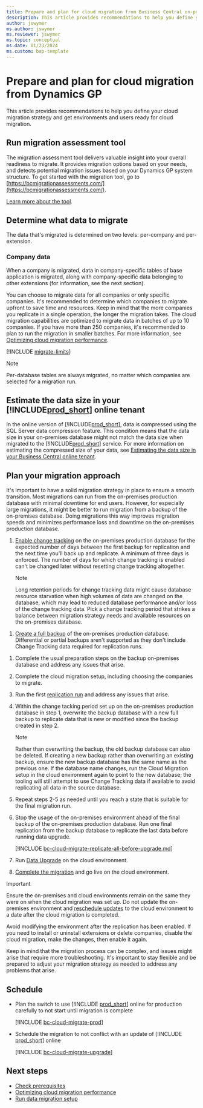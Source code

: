 ```yaml
---
title: Prepare and plan for cloud migration from Business Central on-premises
description: This article provides recommendations to help you define your cloud migration strategy and get environments and users ready for cloud migration.
author: jswymer
ms.author: jswymer
ms.reviewer: jswymer
ms.topic: conceptual
ms.date: 01/23/2024
ms.custom: bap-template 
---
```

# Prepare and plan for cloud migration from Dynamics GP

This article provides recommendations to help you define your cloud migration strategy and get environments and users ready for cloud migration.

## Run migration assessment tool

The migration assessment tool delivers valuable insight into your overall readiness to migrate. It provides migration options based on your needs, and detects potential migration issues based on your Dynamics GP system structure. To get started with the migration tool, go to [https://bcmigrationassessments.com/](https://bcmigrationassessments.com/).

[Learn more about the tool](https://www.enavate.com/gp-to-dynamics-365-business-central-migration-assessment).

## Determine what data to migrate

The data that's migrated is determined on two levels: per-company and per-extension.

### Company data

When a company is migrated, data in company-specific tables of base application is migrated, along with company-specific data belonging to other extensions (for information, see the next section).

You can choose to migrate data for all companies or only specific companies. It's recommended to determine which companies to migrate upfront to save time and resources. Keep in mind that the more companies you replicate in a single operation, the longer the migration takes. The cloud migration capabilities are optimized to migrate data in batches of up to 10 companies. If you have more than 250 companies, it's recommended to plan to run the migration in smaller batches. For more information, see [Optimizing cloud migration performance](migration-optimize-replication.md#reduce-the-number-of-companies-migrated).

[!INCLUDE [migrate-limits](../developer/includes/migrate-limits.md)]

> [!NOTE]
> Per-database tables are always migrated, no matter which companies are selected for a migration run.

<!--
### Extension data

In general, on-premises data in table objects and table extension objects belonging to an extension is only migrated if the following conditions are met:

- The extension is installed on online environment.
- The extension's [ReplicateData property](../developer/properties/devenv-replicatedata-property.md) is set to `true`.

Because `true` is the default setting, most extensions that are installed on the [!INCLUDE[prod_short](../includes/prod_short.md)] online environment will have table data migrated.  

In certain circumstances, you might not want to migrate all data. Here are a couple examples:

- The extension is installed in the [!INCLUDE[prod_short](../includes/prod_short.md)] online environment but not in the [!INCLUDE [prod_short](../includes/prod_short.md)] on-premises solution

    In this case, [!INCLUDE[prod_short](../includes/prod_short.md)] attempts to migrate the data but shows a warning. Because the extension isn't installed on-premises, any table related to that extension table isn't migrated, and warning notifications appear in the cloud migration status page.

    If you own the extension, we recommend you set the **ReplicateData** property to *No* on the extension tables. If you don't, and if you want data to migrate, install the extension in both [!INCLUDE[prod_short](../includes/prod_short.md)] online and your on-premises solution. If you don't want data to migrate, uninstall the extension from the [!INCLUDE[prod_short](../includes/prod_short.md)] online environment.  

- The extension references a base table

    This condition can cause your base table to appear empty when you view data in your [!INCLUDE[prod_short](../includes/prod_short.md)] online tenant. In such cases, uninstall the extension from your [!INCLUDE[prod_short](../includes/prod_short.md)] online tenant and then run the cloud migration process again.

    Business Central inserts the default values and records into the table extensions automatically. If there are any problems, you can use the **Repair Companion Table Records** action on the **Cloud Migration Management** page to insert the missing table extension record

> [!TIP]
> Use the **Cloud Migration Management** page to verify that data migrated correctly. [!INCLUDE [bc-cloud-migrate-tableext](../includes/bc-cloud-migrate-tableext.md)]

For more information, see [FAQ about migrating to Business Central online from on-premises solutions](faq-migrate-data.md) and [Troubleshooting cloud migration](migration-troubleshooting.md).  -->

## Estimate the data size in your [!INCLUDE[prod_short](../includes/prod_short.md)] online tenant

In the online version of [!INCLUDE[prod_short](../developer/includes/prod_short.md)], data is compressed using the SQL Server data compression feature. This condition means that the data size in your on-premises database might not match the data size when migrated to the [!INCLUDE[prod_short](../developer/includes/prod_short.md)] service. For more information on estimating the compressed size of your data, see [Estimating the data size in your Business Central online tenant](./cloud-migration-estimate-compressed-data-size.md). 

## Plan your migration approach

It's important to have a solid migration strategy in place to ensure a smooth transition. Most migrations can run from the on-premises production database with minimal downtime for end users. However, for especially large migrations, it might be better to run migration from a backup of the on-premises database<!--deployed as Azure SQL Database-->. Doing migrations this way improves migration speeds and minimizes performance loss and downtime on the on-premises production database.

1. [Enable change tracking](/sql/relational-databases/track-changes/enable-and-disable-change-tracking-sql-server) on the on-premises production database for the expected number of days between the first backup for replication and the next time you'll back up and replicate. A minimum of three days is enforced. The number of days for which change tracking is enabled can't be changed later without resetting change tracking altogether.

   > [!NOTE]
   > Long retention periods for change tracking data might cause database resource starvation when high volumes of data are changed on the database, which may lead to reduced database performance and/or loss of the change tracking data. Pick a change tracking period that strikes a balance between migration strategy needs and available resources on the on-premises database.
<!--
   > - Don't enable change tracking if you'll be running data upgrade on-premises, because it won't work.-->

1. [Create a full backup](/sql/relational-databases/backup-restore/create-a-full-database-backup-sql-server) of the on-premises production database. Differential or partial backups aren't supported as they don't include Change Tracking data required for replication runs.
<!--1. Optionally, deploy the backup database to an Azure SQL Database for improved performance. See [Optimizing Cloud Migration Performance](migration-optimize-replication.md).-->
1. Complete the usual preparation steps on the backup on-premises database and address any issues that arise.
1. Complete the cloud migration setup, including choosing the companies to migrate.
1. Run the first [replication run](migrate-data-replication-run.md) and address any issues that arise.
1. Within the change tacking period set up on the on-premises production database in step 1, overwrite the backup database with a new full backup to replicate data that is new or modified since the backup created in step 2.
   > [!NOTE]
   > Rather than overwriting the backup, the old backup database can also be deleted. If creating a new backup rather than overwriting an existing backup, ensure the new backup database has the same name as the previous one. If the database name changes, run the Cloud Migration setup in the cloud environment again to point to the new database; the tooling will still attempt to use Change Tracking data if available to avoid replicating all data in the source database.
1. Repeat steps 2-5 as needed until you reach a state that is suitable for the final migration run.
1. Stop the usage of the on-premises environment ahead of the final backup of the on-premises production database. Run one final replication from the backup database to replicate the last data before running data upgrade.

   [!INCLUDE [bc-cloud-migrate-replicate-all-before-upgrade.md](../includes/bc-cloud-migrate-replicate-all-before-upgrade.md)]
1. Run [Data Upgrade](migration-data-upgrade.md) on the cloud environment.

   <!--This step isn't required if you're on-premises version is the same as Business Central online (that is, both are the most current versions).-->

1. [Complete the migration](migration-finish.md) and go live on the cloud environment.

> [!IMPORTANT]
> Ensure the on-premises and cloud environments remain on the same <!--Business Central version--> they were on when the cloud migration was set up. Do not update the on-premises environment and [reschedule updates](update-rollout-timeline.md#schedule-updates) to the cloud environment to a date after the cloud migration is completed.
>
> Avoid modifying the environment after the replication has been enabled. If you need to install or uninstall extensions or delete companies, disable the cloud migration, make the changes, then enable it again.

Keep in mind that the migration process can be complex, and issues might arise that require more troubleshooting. It's important to stay flexible and be prepared to adjust your migration strategy as needed to address any problems that arise.

## Schedule

- Plan the switch to use [!INCLUDE [prod_short](../includes/prod_short.md)] online for production carefully to not start until migration is complete  

  [!INCLUDE [bc-cloud-migrate-prod](../includes/bc-cloud-migrate-prod.md)]  

- Schedule the migration to not conflict with an update of [!INCLUDE [prod_short](../includes/prod_short.md)] online

  [!INCLUDE [bc-cloud-migrate-upgrade](../includes/bc-cloud-migrate-upgrade.md)]

## Next steps

- [Check prerequisites](cloud-migration-prerequisites.md)  
- [Optimizing cloud migration performance](migration-optimize-replication.md)  
- [Run data migration setup](migration-setup.md)
